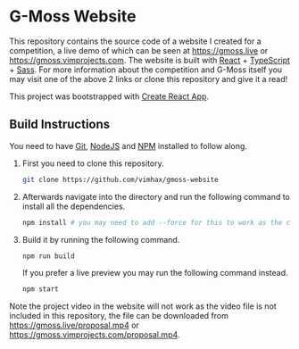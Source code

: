 # G-Moss Website

This repository contains the source code of a website I created for a competition, a live demo of which can be seen at https://gmoss.live or https://gmoss.vimprojects.com. The website is built with [React](https://reactjs.org/) + [TypeScript](https://www.typescriptlang.org/) + [Sass](https://sass-lang.com/). For more information about the competition and G-Moss itself you may visit one of the above 2 links or clone this repository and give it a read!

This project was bootstrapped with [Create React App](https://github.com/facebook/create-react-app).

## Build Instructions

You need to have [Git](https://git-scm.com/), [NodeJS](https://nodejs.org/) and [NPM](https://www.npmjs.com/) installed to follow along.
1. First you need to clone this repository.
   ```sh
   git clone https://github.com/vimhax/gmoss-website
   ```

2. Afterwards navigate into the directory and run the following command to install all the dependencies.
   ```sh
   npm install # you may need to add --force for this to work as the code is a bit outdated
   ```

3. Build it by running the following command.
   ```sh
   npm run build
   ```
   If you prefer a live preview you may run the following command instead.
   ```sh
   npm start
   ```

Note the project video in the website will not work as the video file is not included in this repository, the file can be downloaded from https://gmoss.live/proposal.mp4 or https://gmoss.vimprojects.com/proposal.mp4.